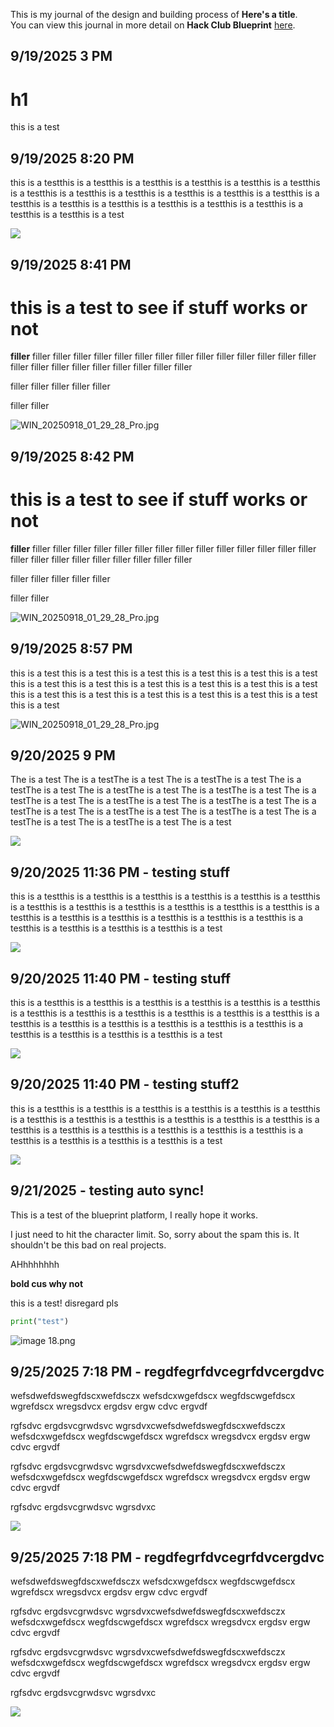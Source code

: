 <!--
  ===================    !!READ THIS NOTICE!!   ====================
  DO NOT edit this file manually. Your changes WILL BE OVERWRITTEN!
  This journal is auto generated and updated by Hack Club Blueprint.
  To edit this file, please edit your journal entries on Blueprint.
  ==================================================================
-->

This is my journal of the design and building process of **Here's a title**.  
You can view this journal in more detail on **Hack Club Blueprint** [here](https://localhost:3000/projects/4).


## 9/19/2025 3 PM  

# h1

this is a test  

## 9/19/2025 8:20 PM  

this is a testthis is a testthis is a testthis is a testthis is a testthis is a testthis is a testthis is a testthis is a testthis is a testthis is a testthis is a testthis is a testthis is a testthis is a testthis is a testthis is a testthis is a testthis is a testthis is a testthis is a test

![](test)  

## 9/19/2025 8:41 PM  

# this is a test to see if stuff works or not

**filler** filler filler filler filler filler filler filler filler filler filler filler filler filler filler filler filler filler filler filler filler filler filler filler 


filler filler filler filler filler

filler filler 

![WIN_20250918_01_29_28_Pro.jpg](https://localhost:3000/user-attachments/blobs/redirect/eyJfcmFpbHMiOnsiZGF0YSI6MzksInB1ciI6ImJsb2JfaWQifX0=--4b8bd218e80521ae4052d6b87d60ed8a8c24b2d8/WIN_20250918_01_29_28_Pro.jpg)  

## 9/19/2025 8:42 PM  

# this is a test to see if stuff works or not

**filler** filler filler filler filler filler filler filler filler filler filler filler filler filler filler filler filler filler filler filler filler filler filler filler 


filler filler filler filler filler

filler filler 

![WIN_20250918_01_29_28_Pro.jpg](https://localhost:3000/user-attachments/blobs/redirect/eyJfcmFpbHMiOnsiZGF0YSI6MzksInB1ciI6ImJsb2JfaWQifX0=--4b8bd218e80521ae4052d6b87d60ed8a8c24b2d8/WIN_20250918_01_29_28_Pro.jpg)  

## 9/19/2025 8:57 PM  

this is a test
this is a test
this is a test
this is a test
this is a test
this is a test
this is a test
this is a test
this is a test
this is a test
this is a test
this is a test
this is a test
this is a test
this is a test
this is a test
this is a test
this is a test
this is a test

![WIN_20250918_01_29_28_Pro.jpg](https://localhost:3000/user-attachments/blobs/redirect/eyJfcmFpbHMiOnsiZGF0YSI6NDQsInB1ciI6ImJsb2JfaWQifX0=--f77a0be79a5b198f8406653e4da701671c34fa15/WIN_20250918_01_29_28_Pro.jpg)  

## 9/20/2025 9 PM  

The is a test
The is a testThe is a test
The is a testThe is a test
The is a testThe is a test
The is a testThe is a test
The is a testThe is a test
The is a testThe is a test
The is a testThe is a test
The is a testThe is a test
The is a testThe is a test
The is a testThe is a test
The is a testThe is a test
The is a testThe is a test
The is a testThe is a test
The is a test


![](https://google.com)  

## 9/20/2025 11:36 PM - testing stuff  

this is a testthis is a testthis is a testthis is a testthis is a testthis is a testthis is a testthis is a testthis is a testthis is a testthis is a testthis is a testthis is a testthis is a testthis is a testthis is a testthis is a testthis is a testthis is a testthis is a testthis is a testthis is a testthis is a test

![](f)  

## 9/20/2025 11:40 PM - testing stuff  

this is a testthis is a testthis is a testthis is a testthis is a testthis is a testthis is a testthis is a testthis is a testthis is a testthis is a testthis is a testthis is a testthis is a testthis is a testthis is a testthis is a testthis is a testthis is a testthis is a testthis is a testthis is a testthis is a test

![](f)  

## 9/20/2025 11:40 PM - testing stuff2  

this is a testthis is a testthis is a testthis is a testthis is a testthis is a testthis is a testthis is a testthis is a testthis is a testthis is a testthis is a testthis is a testthis is a testthis is a testthis is a testthis is a testthis is a testthis is a testthis is a testthis is a testthis is a testthis is a test

![](f)  

## 9/21/2025 - testing auto sync!  

This is a test of the blueprint platform, I really hope it works.

I just need to hit the character limit. So, sorry about the spam this is. It shouldn't be this bad on real projects.

AHhhhhhhh

**bold cus why not**

this is a test! disregard pls

```py
print("test")
```
![image 18.png](https://localhost:3000/user-attachments/blobs/redirect/eyJfcmFpbHMiOnsiZGF0YSI6NDksInB1ciI6ImJsb2JfaWQifX0=--773e4dbf5ff4dbefd3d57a7ccaf1e98c87eb87ed/image%2018.png)  

## 9/25/2025 7:18 PM - regdfegrfdvcegrfdvcergdvc  

wefsdwefdswegfdscxwefdsczx
wefsdcxwgefdscx
wegfdscwgefdscx
wgrefdscx
wregsdvcx 
ergdsv 
ergw
cdvc ergvdf

rgfsdvc ergdsvcgrwdsvc wgrsdvxcwefsdwefdswegfdscxwefdsczx
wefsdcxwgefdscx
wegfdscwgefdscx
wgrefdscx
wregsdvcx 
ergdsv 
ergw
cdvc ergvdf

rgfsdvc ergdsvcgrwdsvc wgrsdvxcwefsdwefdswegfdscxwefdsczx
wefsdcxwgefdscx
wegfdscwgefdscx
wgrefdscx
wregsdvcx 
ergdsv 
ergw
cdvc ergvdf

rgfsdvc ergdsvcgrwdsvc wgrsdvxc

![](wrfsdc)  

## 9/25/2025 7:18 PM - regdfegrfdvcegrfdvcergdvc  

wefsdwefdswegfdscxwefdsczx
wefsdcxwgefdscx
wegfdscwgefdscx
wgrefdscx
wregsdvcx 
ergdsv 
ergw
cdvc ergvdf

rgfsdvc ergdsvcgrwdsvc wgrsdvxcwefsdwefdswegfdscxwefdsczx
wefsdcxwgefdscx
wegfdscwgefdscx
wgrefdscx
wregsdvcx 
ergdsv 
ergw
cdvc ergvdf

rgfsdvc ergdsvcgrwdsvc wgrsdvxcwefsdwefdswegfdscxwefdsczx
wefsdcxwgefdscx
wegfdscwgefdscx
wgrefdscx
wregsdvcx 
ergdsv 
ergw
cdvc ergvdf

rgfsdvc ergdsvcgrwdsvc wgrsdvxc

![](wrfsdc)  

